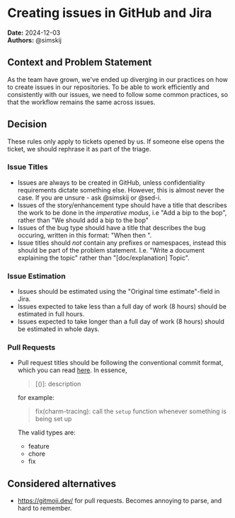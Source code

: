 # Creating issues in GitHub and Jira

**Date:** 2024-12-03<br/>
**Authors:** @simskij

## Context and Problem Statement

As the team have grown, we've ended up diverging in our practices on how to create issues in our
repositories. To be able to work efficiently and consistently with our issues, we need to follow some
common practices, so that the workflow remains the same across issues.

## Decision

These rules only apply to tickets opened by us. If someone else opens the ticket, we should
rephrase it as part of the triage.

### Issue Titles

- Issues are always to be created in GitHub, unless confidentiality requirements dictate something
  else. However, this is almost never the case. If you are unsure - ask @simskij or @sed-i.
- Issues of the story/enhancement type should have a title that describes the work to be done in
  the _imperative modus_, i.e "Add a bip to the bop", rather than "We should add a bip to the bop"
- Issues of the bug type should have a title that describes the bug occuring, written in
  this format: "When <condition> then <outcome>".
- Issue titles should _not_ contain any prefixes or namespaces, instead this should be part of
  the problem statement. I.e. "Write a document explaining the topic" rather than "[doc/explanation]
  Topic".

### Issue Estimation

- Issues should be estimated using the "Original time estimate"-field in Jira.
- Issues expected to take less than a full day of work (8 hours) should be estimated in full hours.
- Issues expected to take longer than a full day of work (8 hours) should be estimated in whole days.

### Pull Requests

- Pull request titles should be following the conventional commit format, which you can read
  [here](https://www.conventionalcommits.org/en/v1.0.0/). In essence,

  > <type>[(<scope>)]: description

  for example:

  > fix(charm-tracing): call the `setup` function whenever something is being set up
  
  The valid types are:
    - feature
    - chore
    - fix

## Considered alternatives

- https://gitmoji.dev/ for pull requests. Becomes annoying to parse, and hard to remember.
